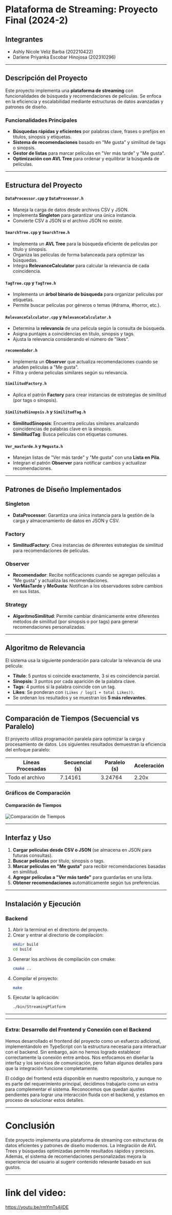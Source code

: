 # Plataforma de Streaming: Proyecto Final (2024-2)

## Integrantes
* Ashly Nicole Veliz Barba (202210422)
* Darlene Priyanka Escobar Hinojosa (202310296)

---

## Descripción del Proyecto
Este proyecto implementa una **plataforma de streaming** con funcionalidades de búsqueda y recomendaciones de películas. Se enfoca en la eficiencia y escalabilidad mediante estructuras de datos avanzadas y patrones de diseño.

### Funcionalidades Principales
- **Búsquedas rápidas y eficientes** por palabras clave, frases o prefijos en títulos, sinopsis y etiquetas.
- **Sistema de recomendaciones** basado en "Me gusta" y similitud de tags o sinopsis.
- **Gestor de listas** para marcar películas en "Ver más tarde" y "Me gusta".
- **Optimización con AVL Tree** para ordenar y equilibrar la búsqueda de películas.

---

## Estructura del Proyecto

#### `DataProcessor.cpp` y `DataProcessor.h`
- Maneja la carga de datos desde archivos CSV y JSON.
- Implementa **Singleton** para garantizar una única instancia.
- Convierte CSV a JSON si el archivo JSON no existe.

#### `SearchTree.cpp` y `SearchTree.h`
- Implementa un **AVL Tree** para la búsqueda eficiente de películas por título y sinopsis.
- Organiza las películas de forma balanceada para optimizar las búsquedas.
- Integra **RelevanceCalculator** para calcular la relevancia de cada coincidencia.

#### `TagTree.cpp` y `TagTree.h`
- Implementa un **árbol binario de búsqueda** para organizar películas por etiquetas.
- Permite buscar películas por géneros o temas (#drama, #horror, etc.).

#### `RelevanceCalculator.cpp` y `RelevanceCalculator.h`
- Determina la **relevancia** de una película según la consulta de búsqueda.
- Asigna puntajes a coincidencias en título, sinopsis y tags.
- Ajusta la relevancia considerando el número de "likes".

#### `recomendador.h`
- Implementa un **Observer** que actualiza recomendaciones cuando se añaden películas a "Me gusta".
- Filtra y ordena películas similares según su relevancia.

#### `SimilitudFactory.h`
- Aplica el patrón **Factory** para crear instancias de estrategias de similitud (por tags o sinopsis).

#### `SimilitudSinopsis.h` y `SimilitudTag.h`
- **SimilitudSinopsis**: Encuentra películas similares analizando coincidencias de palabras clave en la sinopsis.
- **SimilitudTag**: Busca películas con etiquetas comunes.

#### `Ver_masTarde.h` y `Megusta.h`
- Manejan listas de "Ver más tarde" y "Me gusta" con una **Lista en Pila**.
- Integran el patrón **Observer** para notificar cambios y actualizar recomendaciones.
---
## Patrones de Diseño Implementados

### Singleton
- **DataProcessor**: Garantiza una única instancia para la gestión de la carga y almacenamiento de datos en JSON y CSV.

### Factory
- **SimilitudFactory**: Crea instancias de diferentes estrategias de similitud para recomendaciones de películas.

### Observer
- **Recomendador**: Recibe notificaciones cuando se agregan películas a "Me gusta" y actualiza las recomendaciones.
- **VerMásTarde** y **MeGusta**: Notifican a los observadores sobre cambios en sus listas.

### Strategy
- **AlgoritmoSimilitud**: Permite cambiar dinámicamente entre diferentes métodos de similitud (por sinopsis o por tags) para generar recomendaciones personalizadas.

---
## Algoritmo de Relevancia
El sistema usa la siguiente ponderación para calcular la relevancia de una película:
- **Título**: 5 puntos si coincide exactamente, 3 si es coincidencia parcial.
- **Sinopsis**: 3 puntos por cada aparición de la palabra clave.
- **Tags**: 4 puntos si la palabra coincide con un tag.
- **Likes**: Se ponderan con `(Likes / log(1 + total Likes))`.
- Se ordenan los resultados y se muestran los **5 más relevantes**.
---
## Comparación de Tiempos (Secuencial vs Paralelo)

El proyecto utiliza programación paralela para optimizar la carga y procesamiento de datos. Los siguientes resultados demuestran la eficiencia del enfoque paralelo:

| Líneas Procesadas | Secuencial (s) | Paralelo (s) | Aceleración |
|-------------------|----------------|--------------|-------------|
| Todo el archivo   | 7.14161        | 3.24764      | 2.20x       |

### Gráficos de Comparación
#### Comparación de Tiempos
![Comparación de Tiempos](./comparaciónDeTiempos.jpeg)

---
## Interfaz y Uso
1. **Cargar películas desde CSV o JSON** (se almacena en JSON para futuras consultas).
2. **Buscar películas** por título, sinopsis o tags.
3. **Marcar películas en "Me gusta"** para recibir recomendaciones basadas en similitud.
4. **Agregar películas a "Ver más tarde"** para guardarlas en una lista.
5. **Obtener recomendaciones** automáticamente según tus preferencias.
---
## Instalación y Ejecución

### Backend
1. Abrir la terminal en el directorio del proyecto.
2. Crear y entrar al directorio de compilación:
   ```sh
   mkdir build
   cd build
3. Generar los archivos de compilación con cmake:
    ```sh
    cmake ..
4. Compilar el proyecto:
    ```sh
    make
5. Ejecutar la aplicación:
    ```sh
    ./bin/StreamingPlatform
---
---
### Extra: Desarrollo del Frontend y Conexión con el Backend

Hemos desarrollado el frontend del proyecto como un esfuerzo adicional, implementándolo en TypeScript con la estructura necesaria para interactuar con el backend. Sin embargo, aún no hemos logrado establecer correctamente la conexión entre ambos. Nos enfocamos en diseñar la interfaz y los servicios de comunicación, pero faltan algunos detalles para que la integración funcione completamente.

El código del frontend está disponible en nuestro repositorio, y aunque no es parte del requerimiento principal, decidimos trabajarlo como un extra para complementar el sistema. Reconocemos que quedan ajustes pendientes para lograr una interacción fluida con el backend, y estamos en proceso de solucionar estos detalles.

---
# Conclusión
Este proyecto implementa una plataforma de streaming con estructuras de datos eficientes y patrones de diseño modernos. La integración de AVL Trees y búsquedas optimizadas permite resultados rápidos y precisos. Además, el sistema de recomendaciones personalizadas mejora la experiencia del usuario al sugerir contenido relevante basado en sus gustos.

---
# link del video:
https://youtu.be/rmYmTs4jIDE

